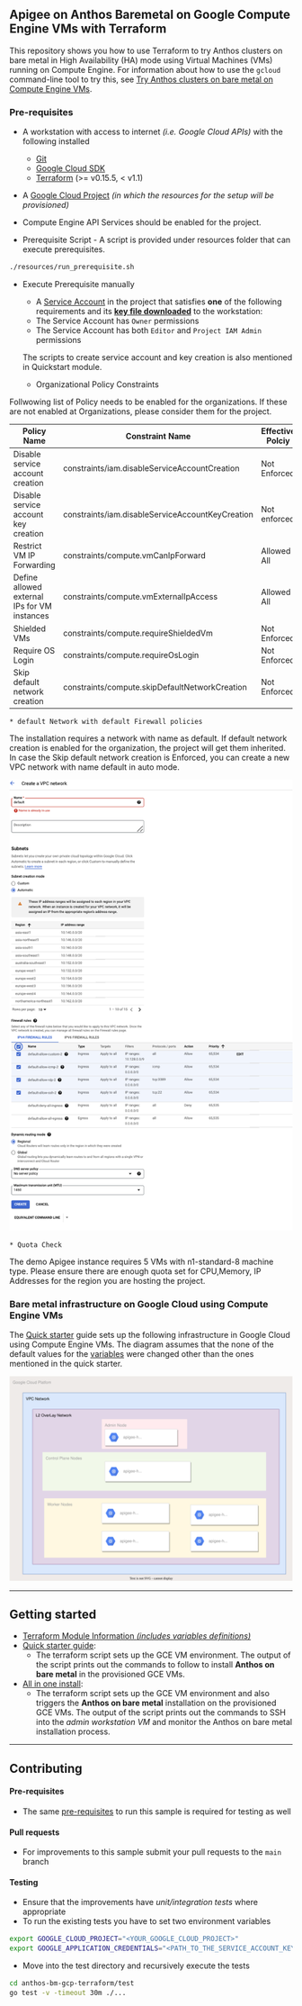 
## Apigee on Anthos Baremetal on Google Compute Engine VMs with Terraform

This repository shows you how to use Terraform to try Anthos clusters on bare metal in High Availability (HA) mode using Virtual Machines (VMs) running on Compute Engine. For information about how to use the `gcloud` command-line tool to try this, see [Try Anthos clusters on bare metal on Compute Engine VMs](https://cloud.google.com/anthos/clusters/docs/bare-metal/1.6/try/gce-vms).

### Pre-requisites

- A workstation with access to internet _(i.e. Google Cloud APIs)_ with the following installed
  - [Git](https://www.atlassian.com/git/tutorials/install-git)
  - [Google Cloud SDK](https://cloud.google.com/sdk/docs/install)
  - [Terraform](https://learn.hashicorp.com/tutorials/terraform/install-cli) (>= v0.15.5, < v1.1)

- A [Google Cloud Project](https://console.cloud.google.com/cloud-resource-manager?_ga=2.187862184.1029435410.1614837439-1338907320.1614299892) _(in which the resources for the setup will be provisioned)_

- Compute Engine API Services should be enabled for the project.

- Prerequisite Script - A script is provided under resources folder that can execute  prerequisites. 
```bash
./resources/run_prerequisite.sh
```

- Execute Prerequisite manually 

    * A [Service Account](https://cloud.google.com/iam/docs/creating-managing-service-accounts) in the project that satisfies **one** of the following requirements and its **[key file downloaded](docs/create_sa_key.md)** to the workstation:
  - The Service Account has `Owner` permissions
  - The Service Account has both `Editor` and `Project IAM Admin` permissions
 
  The scripts to create service account and key creation is also mentioned in Quickstart module. 
 
    * Organizational Policy Constraints 
 
Follwowing list of Policy needs to be enabled for the organizations. If these are not enabled at Organizations, please consider them for the project.

|  Policy Name                                 | Constraint Name                                   | Effective Polciy |
|  ------------------------------------------- | ------------------------------------------------- | ---------------- |
| Disable service account creation             | constraints/iam.disableServiceAccountCreation	   | Not Enforced     |
| Disable service account key creation         | constraints/iam.disableServiceAccountKeyCreation	 | Not enforced     |
| Restrict VM IP Forwarding                    | constraints/compute.vmCanIpForward	               | Allowed All      | 
| Define allowed external IPs for VM instances | constraints/compute.vmExternalIpAccess	           | Allowed All      |
| Shielded VMs                                 | constraints/compute.requireShieldedVm	           | Not Enforced     |
| Require OS Login                             | constraints/compute.requireOsLogin	               | Not Enforced     |
| Skip default network creation                | constraints/compute.skipDefaultNetworkCreation	   | Not Enforced     |

    * default Network with default Firewall policies 

The installation requires a network with name as default. If default network creation is enabled for the organization, the project will get them inherited. In case the  Skip default network creation is Enforced, you can create a new VPC network with name default in auto mode. 

![Default Network](docs/images/default_network.png)

    * Quota Check 

The demo Apigee instance requires 5 VMs with n1-standard-8 machine type. Please ensure there are enough quota set for CPU,Memory, IP Addresses for the region you are hosting the project.



### Bare metal infrastructure on Google Cloud using Compute Engine VMs

The [Quick starter](docs/quickstart.md) guide sets up the following infrastructure in Google Cloud using Compute Engine VMs. The diagram assumes that the none of the default values for the [variables](variables.tf) were changed other than the ones mentioned in the quick starter.

![Bare metal infrastructure on Google Cloud using Compute Engine VMs](docs/images/abm_gcp_infra.svg)

---
## Getting started

- [Terraform Module Information _(includes variables definitions)_](docs/variables.md)
- [Quick starter guide](docs/quickstart.md):
    - The terraform script sets up the GCE VM environment. The output of the script prints out the commands to follow to install **Anthos on bare metal** in the provisioned GCE VMs.
- [All in one install](docs/one_click_install.md):
    - The terraform script sets up the GCE VM environment and also triggers the **Anthos on bare metal** installation on the provisioned GCE VMs. The output of the script prints out the commands to SSH into the *admin workstation VM* and monitor the Anthos on bare metal installation process.


---
## Contributing

#### Pre-requisites
- The same [pre-requisites](#pre-requisites) to run this sample is required for testing as well

#### Pull requests
- For improvements to this sample submit your pull requests to the `main` branch

#### Testing
- Ensure that the improvements have _unit/integration tests_ where appropriate
- To run the existing tests you have to set two environment variables
```bash
export GOOGLE_CLOUD_PROJECT="<YOUR_GOOGLE_CLOUD_PROJECT>"
export GOOGLE_APPLICATION_CREDENTIALS="<PATH_TO_THE_SERVICE_ACCOUNT_KEY_FILE>"
```
- Move into the test directory and recursively execute the tests
```bash
cd anthos-bm-gcp-terraform/test
go test -v -timeout 30m ./...
```
